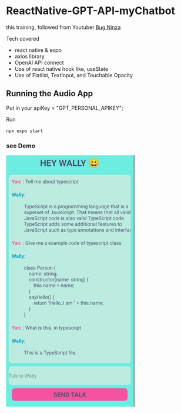 # ReactNative-GPT-API-myChatbot

this training, followed from Youtuber [Bug Ninza](https://www.youtube.com/watch?v=tdxgG9Gq41A&t=1s&ab_channel=BugNinza)

Tech covered

- react native & expo
- axios library
- OpenAI API connect
- Use of react native hook like, useState
- Use of Flatlist, TextInput, and Touchable Opacity

## Running the Audio App

Put in your apiKey = "GPT_PERSONAL_APIKEY";

Run

```
npx expo start
```
### see Demo
![Screenshot](demogpt.jpg)
